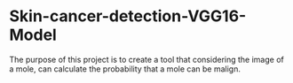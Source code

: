 # Skin-cancer-detection-VGG16-Model
The purpose of this project is to create a tool that considering the image of a mole, can calculate the probability that a mole can be malign.

